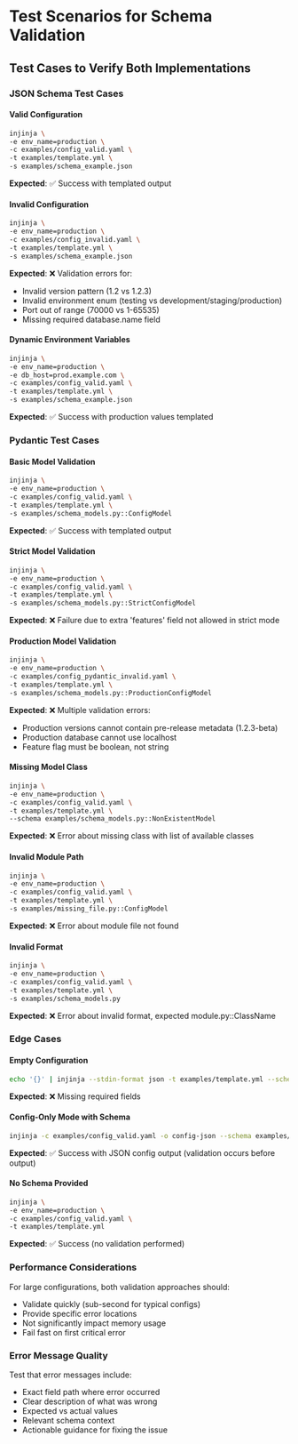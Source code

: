 # Test Scenarios for Schema Validation

## Test Cases to Verify Both Implementations

### JSON Schema Test Cases

#### Valid Configuration

```sh
injinja \
-e env_name=production \
-c examples/config_valid.yaml \
-t examples/template.yml \
-s examples/schema_example.json 
```

**Expected**: ✅ Success with templated output

#### Invalid Configuration  

```bash
injinja \
-e env_name=production \
-c examples/config_invalid.yaml \
-t examples/template.yml \
-s examples/schema_example.json
```

**Expected**: ❌ Validation errors for:
- Invalid version pattern (1.2 vs 1.2.3)
- Invalid environment enum (testing vs development/staging/production)  
- Port out of range (70000 vs 1-65535)
- Missing required database.name field

#### Dynamic Environment Variables

```bash
injinja \
-e env_name=production \
-e db_host=prod.example.com \
-c examples/config_valid.yaml \
-t examples/template.yml \
-s examples/schema_example.json
```

**Expected**: ✅ Success with production values templated

### Pydantic Test Cases

#### Basic Model Validation

```bash
injinja \
-e env_name=production \
-c examples/config_valid.yaml \
-t examples/template.yml \
-s examples/schema_models.py::ConfigModel
```

**Expected**: ✅ Success with templated output

#### Strict Model Validation

```bash
injinja \
-e env_name=production \
-c examples/config_valid.yaml \
-t examples/template.yml \
-s examples/schema_models.py::StrictConfigModel
```

**Expected**: ❌ Failure due to extra 'features' field not allowed in strict mode

#### Production Model Validation

```bash
injinja \
-e env_name=production \
-c examples/config_pydantic_invalid.yaml \
-t examples/template.yml \
-s examples/schema_models.py::ProductionConfigModel
```

**Expected**: ❌ Multiple validation errors:
- Production versions cannot contain pre-release metadata (1.2.3-beta)
- Production database cannot use localhost
- Feature flag must be boolean, not string

#### Missing Model Class

```bash
injinja \
-e env_name=production \
-c examples/config_valid.yaml \
-t examples/template.yml \
--schema examples/schema_models.py::NonExistentModel
```

**Expected**: ❌ Error about missing class with list of available classes

#### Invalid Module Path

```bash
injinja \
-e env_name=production \
-c examples/config_valid.yaml \
-t examples/template.yml \
-s examples/missing_file.py::ConfigModel
```

**Expected**: ❌ Error about module file not found

#### Invalid Format

```bash
injinja \
-e env_name=production \
-c examples/config_valid.yaml \
-t examples/template.yml \
-s examples/schema_models.py
```

**Expected**: ❌ Error about invalid format, expected module.py::ClassName

### Edge Cases

#### Empty Configuration

```bash
echo '{}' | injinja --stdin-format json -t examples/template.yml --schema examples/schema_example.json
```

**Expected**: ❌ Missing required fields

#### Config-Only Mode with Schema

```bash
injinja -c examples/config_valid.yaml -o config-json --schema examples/schema_example.json
```

**Expected**: ✅ Success with JSON config output (validation occurs before output)

#### No Schema Provided

```bash
injinja \
-e env_name=production \
-c examples/config_valid.yaml \
-t examples/template.yml
```

**Expected**: ✅ Success (no validation performed)

### Performance Considerations

For large configurations, both validation approaches should:
- Validate quickly (sub-second for typical configs)
- Provide specific error locations
- Not significantly impact memory usage
- Fail fast on first critical error

### Error Message Quality

Test that error messages include:
- Exact field path where error occurred
- Clear description of what was wrong
- Expected vs actual values
- Relevant schema context
- Actionable guidance for fixing the issue
